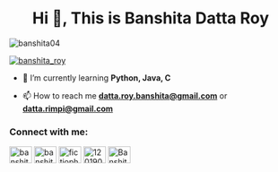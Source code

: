 <h1 align="center">Hi 👋, This is Banshita Datta Roy</h1>

<p align="left"> <img src="https://komarev.com/ghpvc/?username=banshita04&label=Profile%20views&color=0e75b6&style=flat" alt="banshita04" /> </p>

<p align="left"> <a href="https://twitter.com/banshita_roy" target="blank"><img src="https://img.shields.io/twitter/follow/banshita_roy?logo=twitter&style=for-the-badge" alt="banshita_roy" /></a> </p>

- 🌱 I’m currently learning **Python, Java, C**

- 📫 How to reach me **datta.roy.banshita@gmail.com** or **datta.rimpi@gmail.com**

<h3 align="left">Connect with me:</h3>
<p align="left">
<a href="https://twitter.com/banshita_roy" target="blank"><img align="center" src="https://cdn.jsdelivr.net/npm/simple-icons@3.0.1/icons/twitter.svg" alt="banshita_roy" height="30" width="40" /></a>
<a href="https://www.linkedin.com/in/banshita-datta-roy-154bb9184/" target="blank"><img align="center" src="https://cdn.jsdelivr.net/npm/simple-icons@3.0.1/icons/linkedin.svg" alt="banshita-datta-roy-154bb9184/" height="30" width="40" /></a>
<a href="https://instagram.com/fictiophilian_soul" target="blank"><img align="center" src="https://cdn.jsdelivr.net/npm/simple-icons@3.0.1/icons/instagram.svg" alt="fictiophilian_soul" height="30" width="40" /></a>
<a href="https://www.hackerrank.com/12019009023018_H" target="blank"><img align="center" src="https://cdn.jsdelivr.net/npm/simple-icons@3.0.1/icons/hackerrank.svg" alt="12019009023018_H" height="30" width="40" /></a>
  <a href="https://www.facebook.com/banshita.roy" target="blank"><img align="center" src="https://cdn.jsdelivr.net/npm/simple-icons@3.0.1/icons/facebook.svg" alt="Banshita Datta Roy" height="30" width="40" /></a>
</p>
